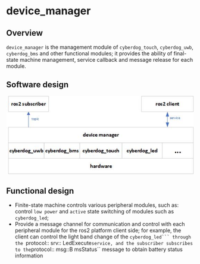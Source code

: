 # device_manager 

## Overview

``device_manager`` is the management module of ``cyberdog_touch``, ``cyberdog_uwb``, ``cyberdog_bms`` and other functional modules; it provides the ability of final-state machine management, service callback and message release for each module.

## Software design

 <center>

 ![avatar](./image/device_manager/device_manager.png)

</center>

## Functional design

- Finite-state machine controls various peripheral modules, such as: control ``low power`` and ``active`` state switching of modules such as ``cyberdog_led``;
- Provide a message channel for communication and control with each peripheral module for the ros2 platform client side; for example, the client can control the light band change of the ``cyberdog_led``` through the ``protocol:: srv:: LedExecute`` service, and the subscriber subscribes to the ``protocol:: msg::B msStatus`` message to obtain battery status information
